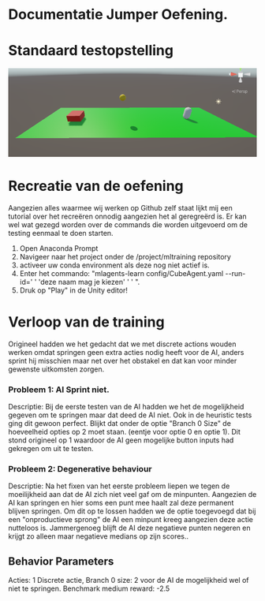 # Documentatie Jumper Oefening.

# Standaard testopstelling
![alt text](image.png)


# Recreatie van de oefening
Aangezien alles waarmee wij werken op Github zelf staat lijkt mij een tutorial over het recreëren onnodig aangezien het al geregreërd is.
Er kan wel wat gezegd worden over de commands die worden uitgevoerd om de testing eenmaal te doen starten.

1. Open Anaconda Prompt
2. Navigeer naar het project onder de /project/mltraining repository
3. activeer uw conda environment als deze nog niet actief is.
4. Enter het commando: "mlagents-learn config/CubeAgent.yaml --run-id=' ' 'deze naam mag je kiezen' ' ' ".
5. Druk op "Play" in de Unity editor!

# Verloop van de training
Origineel hadden we het gedacht dat we met discrete actions wouden werken omdat springen geen extra acties nodig heeft voor de AI, anders sprint hij misschien maar net over het obstakel en dat kan voor minder gewenste uitkomsten zorgen.

### Probleem 1: AI Sprint niet.
Descriptie: Bij de eerste testen van de AI hadden we het de mogelijkheid gegeven om te springen maar dat deed de AI niet. Ook in de heuristic tests ging dit gewoon perfect. Blijkt dat onder de optie "Branch 0 Size" de hoeveelheid opties op 2 moet staan. (eentje voor optie 0 en optie 1). Dit stond origineel op 1 waardoor de AI geen mogelijke button inputs had gekregen om uit te testen.

### Probleem 2: Degenerative behaviour 
Descriptie: Na het fixen van het eerste probleem liepen we tegen de moeilijkheid aan dat de AI zich niet veel gaf om de minpunten. Aangezien de AI kan springen en hier soms een punt mee haalt zal deze permanent blijven springen. Om dit op te lossen hadden we de optie toegevoegd dat bij een "onproductieve sprong" de AI een minpunt kreeg aangezien deze actie nutteloos is.
Jammergenoeg blijft de AI deze negatieve punten negeren en krijgt zo alleen maar negatieve medians op zijn scores..

## Behavior Parameters
Acties: 1 Discrete actie, Branch 0 size: 2 voor de AI de mogelijkheid wel of niet te springen.
Benchmark medium reward: -2.5
